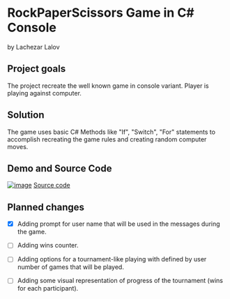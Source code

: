 # RockPaperScissors Game in C# Console
by Lachezar Lalov

## Project goals
  The project recreate the well known game in console variant. Player is playing against computer.

## Solution
  The game uses basic C# Methods like "If", "Switch", "For" statements to accomplish recreating the game rules and creating random computer moves.

## Demo and Source Code
  [![image](https://user-images.githubusercontent.com/113022668/192635935-4ca79d01-a053-457e-b898-ae035334ac42.png)](https://replit.com/@LachezarL/RockPaperScissors#Main.cs)
  [Source code](https://github.com/LachezarLalov/RockPaperScissorsByLL/blob/main/RockPaperScissors_Game/RockPaperScissors.cs)

## Planned changes
  - [X] Adding prompt for user name that will be used in the messages during the game.
  - [ ] Adding wins counter.
  - [ ] Adding options for a tournament-like playing with defined by user number of games that will be played.
  - [ ] Adding some visual representation of progress of the tournament (wins for each participant).


